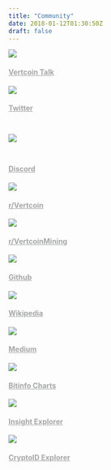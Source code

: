```yaml
---
title: "Community"
date: 2018-01-12T01:30:50Z
draft: false
---
```


<style type="text/css">
  a {
    color: #a5a6a7;
  }
</style>

<div class="flex flex-wrap pt-16 pb-32 m-auto" style="max-width: 800px;">
      <div class="w-1/2 sm:w-1/4 mb-8">
        <a href="https://www.youtube.com/channel/UC7lBpTciARdSuRCQlFSe7Hw" target="_blank">
          <div class="mb-6 py-4 px-5 inline-block rounded-full bg-grey hover:bg-grey-dark">
             <img src="../images/youtube.svg">
          </div>
        </a>
        <h4><a href="https://www.youtube.com/channel/UC7lBpTciARdSuRCQlFSe7Hw" target="_blank">Vertcoin Talk</a></h4>
      </div>
      <div class="w-1/2 sm:w-1/4 mb-8">
        <a href="https://twitter.com/vertcoin" target="_blank">
          <div class="mb-6 py-4 px-5 inline-block rounded-full bg-grey hover:bg-grey-dark">
            <img src="../images/twitter.svg">
          </div>
        </a>
        <h4><a href="https://twitter.com/vertcoin" target="_blank">Twitter</a></h4>
      </div>
      <div class="w-1/2 sm:w-1/4 mb-8">
        <a href="https://discord.gg/vertcoin" target="_blank">
          <div class="mb-6 px-5 inline-block rounded-full bg-grey hover:bg-grey-dark" style="padding-top: 1.75em;padding-bottom: 1.75em;">
            <img src="../images/discord.svg">
          </div>
        </a>
        <h4><a href="https://discord.gg/vertcoin" target="_blank">Discord</a></h4>
      </div>
      <div class="w-1/2 sm:w-1/4 mb-8">
        <a href="https://www.reddit.com/r/vertcoin/" target="_blank">
          <div class="mb-6 py-4 px-5 inline-block rounded-full bg-grey hover:bg-grey-dark">
           <img src="../images/reddit.svg">
          </div>
        </a>
        <h4><a href="https://www.reddit.com/r/vertcoin/" target="_blank">r/Vertcoin</a></h4>
      </div>
      <div class="w-1/2 sm:w-1/4 mb-8">
        <a href="https://www.reddit.com/r/VertcoinMining/" target="_blank">
          <div class="mb-6 py-4 px-5 inline-block rounded-full bg-grey hover:bg-grey-dark">
            <img src="../images/reddit.svg">
          </div>
        </a>
        <h4><a href="https://www.reddit.com/r/VertcoinMining/" target="_blank">r/VertcoinMining</a></h4>
      </div>
      <div class="w-1/2 sm:w-1/4 mb-8">
        <a href="https://github.com/vertcoin-project" target="_blank">
          <div class="mb-6 py-4 px-5 inline-block rounded-full bg-grey hover:bg-grey-dark">
            <img src="../images/github.svg">
          </div>
        </a>
        <h4><a href="https://github.com/vertcoin-project" target="_blank">Github</a></h4>
      </div>
      <div class="w-1/2 sm:w-1/4 mb-8">
        <a href="https://en.wikipedia.org/wiki/Vertcoin" target="_blank">
          <div class="mb-6 py-4 px-5 inline-block rounded-full bg-grey hover:bg-grey-dark">
            <img src="../images/wikipedia.svg">
          </div>
        </a>
        <h4><a href="https://en.wikipedia.org/wiki/Vertcoin" target="_blank">Wikipedia</a></h4>
      </div>
      <div class="w-1/2 sm:w-1/4 mb-8">
        <a href="https://medium.com/vertcoin-blog" target="_blank">
          <div class="mb-6 py-6 px-5 inline-block rounded-full bg-grey hover:bg-grey-dark">
            <img src="../images/medium.svg">
          </div>
        </a>
        <h4><a href="https://medium.com/vertcoin-blog" target="_blank">Medium</a></h4>
      </div>
      <div class="w-1/2 sm:w-1/4 mb-8">
        <a href="https://bitinfocharts.com/vertcoin/" target="_blank">
          <div class="mb-6 py-4 px-5 inline-block rounded-full bg-grey hover:bg-grey-dark">
            <img src="../images/bitinfo.svg">
          </div>
        </a>
        <h4><a href="https://bitinfocharts.com/vertcoin/" target="_blank">Bitinfo Charts</a></h4>
      </div>
      <div class="w-1/2 sm:w-1/4 mb-8">
        <a href="http://insight.vertcoin.org" target="_blank">
          <div class="mb-6 py-4 px-5 inline-block rounded-full bg-grey hover:bg-grey-dark">
            <img src="../images/insight.svg">
          </div>
        </a>
        <h4><a href="http://insight.vertcoin.org" target="_blank">Insight Explorer</a></h4>
      </div>
       <div class="w-1/2 sm:w-1/4 mb-8">
        <a href="https://chainz.cryptoid.info/vtc/" target="_blank">
          <div class="mb-6 py-4 px-5 inline-block rounded-full bg-grey hover:bg-grey-dark">
            <img src="../images/ID.svg">
          </div>
        </a>
        <h4><a href="https://chainz.cryptoid.info/vtc/" target="_blank">CryptoID Explorer</a></h4>
      </div>
      <!-- <div class="w-1/2 sm:w-1/4 mb-8">
        <a href="https://vtc5.trezor.io/" target="_blank">
          <div class="mb-6 py-4 px-5 inline-block rounded-full bg-grey hover:bg-grey-dark">
            <img src="../images/trezor.svg">
          </div>
        </a>
        <h4><a href="https://vtc5.trezor.io/" target="_blank">Trezor Explorer</a></h4>
      </div> -->
    </div>
